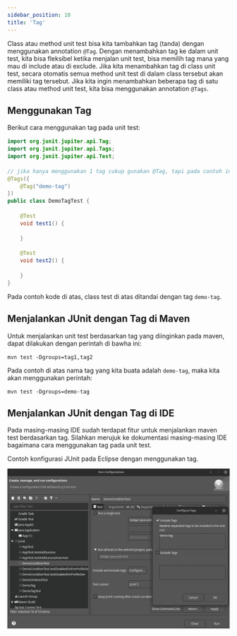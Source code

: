 ```yaml
---
sidebar_position: 10
title: 'Tag'
---
```


Class atau method unit test bisa kita tambahkan tag (tanda) dengan menggunakan annotation `@Tag`. Dengan menambahkan tag ke dalam unit test, kita bisa fleksibel  ketika menjalan  unit test, bisa memilih tag mana yang mau di include atau di exclude. Jika kita menambahkan tag di class unit test, secara otomatis semua method unit test di dalam class tersebut akan memiliki tag tersebut. Jika kita ingin menambahkan beberapa tag di satu class atau method unit test, kita bisa menggunakan annotation `@Tags`.


## Menggunakan Tag

Berikut cara menggunakan tag pada unit test:

```java
import org.junit.jupiter.api.Tag;
import org.junit.jupiter.api.Tags;
import org.junit.jupiter.api.Test;

// jika hanya menggunakan 1 tag cukup gunakan @Tag, tapi pada contoh ini saya menggunakan @Tags
@Tags({
	@Tag("demo-tag")
})
public class DemoTagTest {

	@Test
	void test1() {
		
	}
	
	@Test
	void test2() {
		
	}
}
```

Pada contoh kode di atas, class test di atas ditandai dengan tag `demo-tag`.

## Menjalankan JUnit dengan Tag di Maven

Untuk menjalankan unit test berdasarkan tag yang diinginkan pada maven, dapat dilakukan dengan perintah di bawha ini:

```
mvn test -Dgroups=tag1,tag2
```

Pada contoh di atas nama tag yang kita buata adalah `demo-tag`, maka kita akan menggunakan perintah:

```
mvn test -Dgroups=demo-tag
```

## Menjalankan JUnit dengan Tag di IDE

Pada masing-masing IDE sudah terdapat fitur untuk menjalankan maven test berdasarkan tag. Silahkan merujuk ke dokumentasi masing-masing IDE bagaimana cara menggunakan tag pada unit test.

Contoh konfigurasi JUnit pada Eclipse dengan menggunakan tag.

![tag](/img/java/tag-junit.png)
